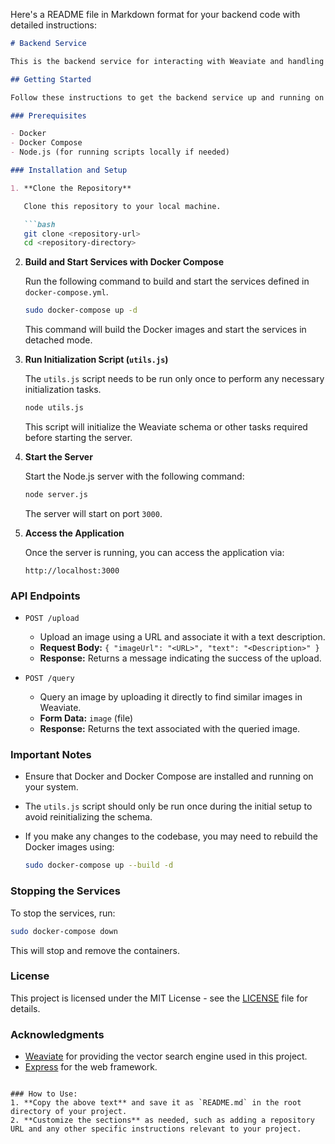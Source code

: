 Here's a README file in Markdown format for your backend code with detailed instructions:

```markdown
# Backend Service

This is the backend service for interacting with Weaviate and handling image uploads and queries.

## Getting Started

Follow these instructions to get the backend service up and running on your local machine using Docker.

### Prerequisites

- Docker
- Docker Compose
- Node.js (for running scripts locally if needed)

### Installation and Setup

1. **Clone the Repository**

   Clone this repository to your local machine.

   ```bash
   git clone <repository-url>
   cd <repository-directory>
   ```

2. **Build and Start Services with Docker Compose**

   Run the following command to build and start the services defined in `docker-compose.yml`.

   ```bash
   sudo docker-compose up -d
   ```

   This command will build the Docker images and start the services in detached mode.

3. **Run Initialization Script (`utils.js`)**

   The `utils.js` script needs to be run only once to perform any necessary initialization tasks.

   ```bash
   node utils.js
   ```

   This script will initialize the Weaviate schema or other tasks required before starting the server.

4. **Start the Server**

   Start the Node.js server with the following command:

   ```bash
   node server.js
   ```

   The server will start on port `3000`.

5. **Access the Application**

   Once the server is running, you can access the application via:

   ```
   http://localhost:3000
   ```

### API Endpoints

- `POST /upload`
  - Upload an image using a URL and associate it with a text description.
  - **Request Body:** `{ "imageUrl": "<URL>", "text": "<Description>" }`
  - **Response:** Returns a message indicating the success of the upload.

- `POST /query`
  - Query an image by uploading it directly to find similar images in Weaviate.
  - **Form Data:** `image` (file)
  - **Response:** Returns the text associated with the queried image.

### Important Notes

- Ensure that Docker and Docker Compose are installed and running on your system.
- The `utils.js` script should only be run once during the initial setup to avoid reinitializing the schema.
- If you make any changes to the codebase, you may need to rebuild the Docker images using:

  ```bash
  sudo docker-compose up --build -d
  ```

### Stopping the Services

To stop the services, run:

```bash
sudo docker-compose down
```

This will stop and remove the containers.

### License

This project is licensed under the MIT License - see the [LICENSE](LICENSE) file for details.

### Acknowledgments

- [Weaviate](https://weaviate.io/) for providing the vector search engine used in this project.
- [Express](https://expressjs.com/) for the web framework.
```

### How to Use:
1. **Copy the above text** and save it as `README.md` in the root directory of your project.
2. **Customize the sections** as needed, such as adding a repository URL and any other specific instructions relevant to your project.